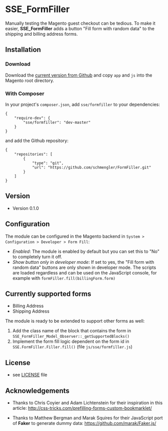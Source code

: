 SSE_FormFiller
======
Manually testing the Magento guest checkout can be tedious. To make it easier, **SSE_FormFiller** adds a button "Fill form with random data" to the shipping and billing address forms.

## Installation

### Download ###

Download the [current version from Github](https://github.com/schmengler/FormFiller/archive/master.zip) and copy `app` and `js` into the Magento root directory.

### With Composer ###

In your project's `composer.json`, add `sse/formfiller` to your dependencies:

	{
		"require-dev": {
			"sse/formfiller": "dev-master"
		}
	}

and add the Github repository:

	{
		"repositories": [
			{
				"type": "git",
				"url": "https://github.com/schmengler/FormFiller.git"
			}
		]
	}

## Version 
* Version 0.1.0

## Configuration

The module can be configured in the Magento backend in `System > Configuration > Developer > Form Fill`:

* *Enabled*: The module is enabled by default but you can set this to "No" to completely turn it off.
* *Show button only in developer mode*: If set to yes, the "Fill form with random data" buttons are only shown in developer mode. The scripts are loaded regardless and can be used on the JavaScript console, for example with `formFiller.fill(billingForm.form)`

## Currently supported forms

- Billing Address
- Shipping Address

The module is ready to be extended to support other forms as well:

1. Add the class name of the block that contains the form in `SSE_FormFiller_Model_Observer::_getSupportedBlocks()`
2. Implement the form fill logic dependent on the form id in `SSE.FormFiller.Filler.fill()` (file `js/sse/formfiller.js`)

## License 
* see [LICENSE](https://github.com/schmengler/blob/master/license.txt) file

## Acknowledgements
* Thanks to Chris Coyier and Adam Lichtenstein for their inspiration in this article: http://css-tricks.com/prefilling-forms-custom-bookmarklet/

* Thanks to Matthew Bergman and Marak Squires for their JavaScript port of **Faker** to generate dummy data: https://github.com/marak/Faker.js/